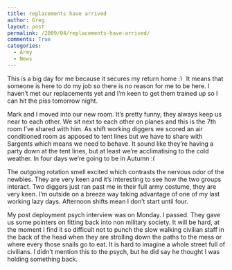 ```yaml
---
title: replacements have arrived
author: Greg
layout: post
permalink: /2009/04/replacements-have-arrived/
comments: True
categories:
  - Army
  - News
---
```

This is a big day for me because it secures my return home <img src="http://gregology.net/wp-includes/images/smilies/simple-smile.png" alt=":)" class="wp-smiley" style="height: 1em; max-height: 1em;" /> It means that someone is here to do my job so there is no reason for me to be here. I haven&#8217;t met our replacements yet and I&#8217;m keen to get them trained up so I can hit the piss tomorrow night.

Mark and I moved into our new room. It&#8217;s pretty funny, they always keep us near to each other. We sit next to each other on planes and this is the 7th room I&#8217;ve shared with him. As shift working diggers we scored an air conditioned room as apposed to tent lines but we have to share with Sargents which means we need to behave. It sound like they&#8217;re having a party down at the tent lines, but at least we&#8217;re acclimatising to the cold weather. In four days we&#8217;re going to be in Autumn <img src="http://gregology.net/wp-includes/images/smilies/frownie.png" alt=":(" class="wp-smiley" style="height: 1em; max-height: 1em;" />

The outgoing rotation smell excited which contrasts the nervous odor of the newbies. They are very keen and it&#8217;s interesting to see how the two groups interact. Two diggers just ran past me in their full army costume, they are very keen. I&#8217;m outside on a breeze way taking advantage of one of my last working lazy days. Afternoon shifts mean I don&#8217;t start until four.

My post deployment psych interview was on Monday. I passed. They gave us some pointers on fitting back into non military society. It will be hard, at the moment I find it so difficult not to punch the slow walking civilian staff in the back of the head when they are strolling down the paths to the mess or where every those snails go to eat. It is hard to imagine a whole street full of civilians. I didn&#8217;t mention this to the psych, but he did say he thought I was holding something back.